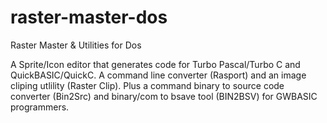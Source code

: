 # raster-master-dos
Raster Master &amp; Utilities for Dos

A Sprite/Icon editor that generates code for Turbo Pascal/Turbo C and QuickBASIC/QuickC. A command line converter (Rasport) and an image cliping utlility (Raster Clip). Plus a command binary to source code converter (Bin2Src) and binary/com to bsave tool (BIN2BSV) for GWBASIC programmers.
